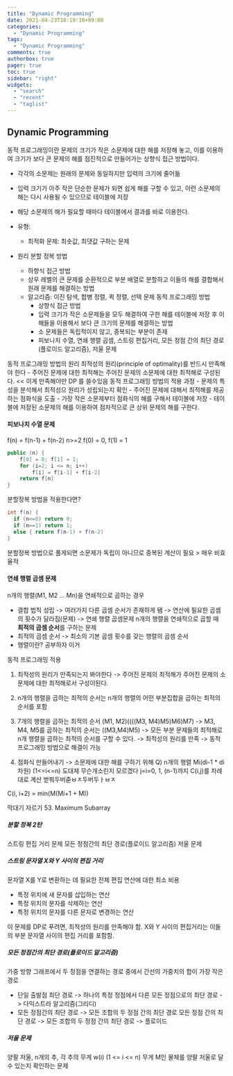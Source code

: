 ```yaml
---
title: "Dynamic Programming"
date: 2021-04-23T18:19:10+09:00
categories:
  - "Dynamic Programming"
tags:
  - "Dynamic Programming"
comments: true
authorbox: true
pager: true
toc: true
sidebar: "right"
widgets:
  - "search"
  - "recent"
  - "taglist"
---
```

## Dynamic Programming
동적 프로그래밍이란 문제의 크기가 작은 소문제에 대한 해를 저장해 놓고, 이를 이용하여 크기가 보다 큰 문제의 해를 점진적으로 만들어가는 상향식 접근 방법이다.
- 각각의 소문제는 원래의 문제와 동일하지만 입력의 크기에 줄어듦
- 입력 크기가 아주 작은 단순한 문제가 되면 쉽게 해를 구할 수 있고, 이런 소문제의 해는 다시 사용될 수 있으므로 테이블에 저장
- 해당 소문제의 해가 필요할 때마다 테이블에서 결과를 바로 이용한다.
- 유형:
    - 최적화 문제: 최솟값, 최댓값 구하는 문제
    
- 원리
분할 정복 방법
  - 하향식 접근 방법
  - 상우 레벨의 큰 문제를 순환적으로 부분 배열로 분할하고 이들의 해를 결합해서 원래 문제를 해결하는 방법
  - 알고리즘: 이진 탐색, 합병 정렬, 퀵 정렬, 선택 문제
동적 프로그래밍 방법
    - 상향식 접근 방법
    - 입력 크기가 작은 소문제들을 모두 해결하여 구한 해를 테이블에 저장 후 이 해들을 이용해서 보다 큰 크기의 문제를 해결하는 방법
    - 소 문제들은 독립적이지 않고, 중복되는 부분이 존재
    - 피보나치 수열, 연쇄 행렬 곱셈, 스트링 편집거리, 모든 정점 간의 최단 경로(플로이드 알고리즘), 저울 문제
    
    
동적 프로그래밍 방법의 원리
최적성의 원리(principle of optimality)를 반드시 만족해야 한다
    - 주어진 문제에 대한 최적해는 주어진 문제의 소문제에 대한 최적해로 구성된다. << 이게 만족해야만 DP 를 쓸수있음
동적 프로그래밍 방법의 적용 과정
    - 문제의 특성을 분석해서 최적성으 원리가 성립되는지 확인
    - 주어진 문제에 대해서 최적해를 제공하는 점화식을 도출
    - 가장 작은 소문제부터 점화식의 해를 구해서 테이블에 저장
    - 테이블에 저장된 소문제의 해를 이용하여 점차적으로 큰 상위 문제의 해를 구한다.
    
#### 피보나치 수열 문제
f(n)  = f(n-1) + f(n-2) n>=2 f(0) = 0, f(1) = 1
```java
public (n) {
    f[0] = 0; f[1] = 1;
    for (i=2; i <= n; i++)
        f[i] = f[i-1] + f[i-2]
    return f[n]
}

```
분할정복 방법을 적용한다면?
```java
int f(n) {
  if (n<=0) return 0;
  if (n==1) return 1;
  else { return f(n-1) + f(n-2)
}
```
분할정복 방법으로 풀게되면 소문제가 독립이 아니므로 중복된 계산이 필요 > 매우 비효율적

#### 연쇄 행렬 곱셈 문제
n개의 행렬(M1, M2 ... Mn)을 연쇄적으로 곱하는 경우
- 결합 법칙 성립 -> 여러가지 다른 곱셈 순서가 존재하게 됌 -> 연산에 필요한 곱셈의 횟수가 달라짐(문제) -> 연쇄 행렬 곱셈문제
n개의 행렬을 연쇄적으로 곱할 때 **최적의 곱셈 순서**를 구하는 문제
- 최적의 곱셈 순서 -> 최소의 기본 곱셈 횟수를 갖는 행렬의 곱셈 순서
- 행렬이란? 공부하자 이거

동적 프로그래밍 적용
1. 최적성의 원리가 만족되는지 봐야한다 -> 주어진 문제의 최적해가 주어진 문제의 소 문제에 대한 최적해로서 구성이된다.
2. n개의 행렬을 곱하는 최적의 순서는 n개의 행렬의 어떤 부분집합을 곱하는 최적의 순서를 포함
3. 7개의 행렬을 곱하는 최적의 순서 (M1, M2)((((M3, M4)M5)M6)M7)
-> M3, M4, M5를 곱하는 최적의 순서는 ((M3,M4)M5)
-> 모든 부분 문제들의 최적해로 n개 행렬을 곱하는 최적의 순서를 구할 수 있다.
-> 최적성의 원리를 만족
-> 동적 프로그래밍 방법으로 해결이 가능

4. 점화식 만들어내기 -> 소문제에 대한 해를 구하기 위해
Q) n개의 행렬 Mi(di-1 * di 차원) (1<=i<=n)
도대체 무슨개소린지 모르겠다
j=i=0, 1, (n-1)까지 C(i,j)를 차례대로 계산
   벋붜두버줃ㅂㅈ두버두ㅏㅂㅈ


C(i, i+2) = min(M(Mi+1 + M))

막대기 자르기
53. Maximum Subarray


##### 분할 정복 2탄
스트링 편집 거리 문제
모든 정점간의 최단 경로(플로이드 알고리즘)
저울 문제

##### 스트링 문자열 X와 Y 사이의 편집 거리
문자열 X를 Y로 변환하는 데 필요한 전체 편집 연산에 대한 최소 비용
- 특정 위치에 새 문자를 삽입하는 연산
- 특정 위치의 문자를 삭제하는 연산
- 특정 위치의 문자를 다른 문자로 변경하는 연산

이 문제를 DP로 푸려면, 최적성의 원리를 만족해야 함.
X와 Y 사이의 편집거리는 이들의 부분 문자열 사이의 편집 거리를 포함함.


##### 모든 정점간의 최단 경로(플로이드 알고리즘)
가중 방향 그래프에서 두 정점을 연결하는 경로 중에서 간선의 가중치의 합이 가장 작은 경로
- 단일 출발점 최단 경로 -> 하나의 특정 정점에서 다른 모든 정점으로의 최단 경로 -> 다익스트라 알고리즘(그리디)
- 모든 정점간의 최단 경로 -> 모든 조합의 두 정점 간의 최단 경로
모든 정점 간의 최단 경로 -> 모든 조합의 두 정점 간의 최단 경로 -> 플로이드
  



##### 저울 문제
양팔 저울, n개의 추, 각 추의 무게 w(i) (1 <= i <= n)
무게 M인 물체를 양팔 저울로 달 수 있는지 확인하는 문제




































